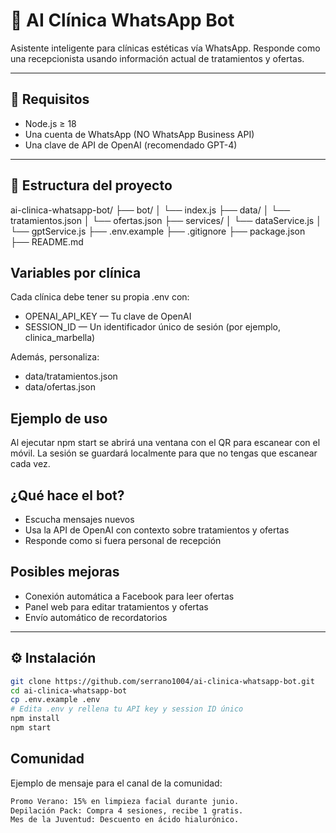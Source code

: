 # 🤖 AI Clínica WhatsApp Bot

Asistente inteligente para clínicas estéticas vía WhatsApp. Responde como una recepcionista usando información actual de tratamientos y ofertas.

---

## 🚀 Requisitos

- Node.js ≥ 18
- Una cuenta de WhatsApp (NO WhatsApp Business API)
- Una clave de API de OpenAI (recomendado GPT-4)

---

## 🧱 Estructura del proyecto

ai-clinica-whatsapp-bot/
├── bot/
│   └── index.js
├── data/
│   └── tratamientos.json
│   └── ofertas.json
├── services/
│   └── dataService.js
│   └── gptService.js
├── .env.example
├── .gitignore
├── package.json
├── README.md


## Variables por clínica

Cada clínica debe tener su propia .env con:
- OPENAI_API_KEY — Tu clave de OpenAI
- SESSION_ID — Un identificador único de sesión (por ejemplo, clinica_marbella)

Además, personaliza:
- data/tratamientos.json
- data/ofertas.json

## Ejemplo de uso

Al ejecutar npm start se abrirá una ventana con el QR para escanear con el móvil. La sesión se guardará localmente para que no tengas que escanear cada vez.

##  ¿Qué hace el bot?
- Escucha mensajes nuevos
- Usa la API de OpenAI con contexto sobre tratamientos y ofertas
- Responde como si fuera personal de recepción

## Posibles mejoras
- Conexión automática a Facebook para leer ofertas
- Panel web para editar tratamientos y ofertas
- Envío automático de recordatorios


---

## ⚙️ Instalación

```bash
git clone https://github.com/serrano1004/ai-clinica-whatsapp-bot.git
cd ai-clinica-whatsapp-bot
cp .env.example .env
# Edita .env y rellena tu API key y session ID único
npm install
npm start
```

## Comunidad
Ejemplo de mensaje para el canal de la comunidad:
```txt
Promo Verano: 15% en limpieza facial durante junio.
Depilación Pack: Compra 4 sesiones, recibe 1 gratis.
Mes de la Juventud: Descuento en ácido hialurónico.
```